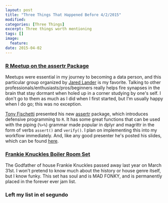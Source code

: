 ```yaml
---
layout: post
title: "Three Things That Happened Before 4/2/2015"
modified:
categories: [Three Things]
excerpt: Three things worth mentioning
tags: []
image:
  feature:
date: 2015-04-02
---
```


### [R Meetup on the assertr Package](http://www.meetup.com/nyhackr/events/221109492/)

Meetups were essential in my journey to becoming a data person, and this particular group organized by [Jared Lander](https://twitter.com/jaredlander) is my favorite. Talking to other professionals/enthusiasts/pros/beginners really helps fire synapses in the brain that stay dormant when holed up in a corner studying by one's self. I don't go to them as much as I did when I first started, but I'm usually happy when I do go; this was no exception.

[Tony Fischetti](https://github.com/tonyfischetti) presented his new [assertr](https://github.com/tonyfischetti/assertr) package, which introduces defensive programming to `R`. It has some great functions that can be used with the piping (`%>%`) grammar made popular in dplyr and magrittr in the form of verbs `assert()` and `verify()`. I plan on implementing this into my workflow immediately. And, like any good presenter he's posted his slides, which can be found [here](http://www.onthelambda.com/wp-content/uploads/2015/03/assertr-presentation.html#/).

### [Frankie Knuckles Boiler Room Set](http://boilerroom.tv/recording/frankie-knuckles-60-min-mix/)

The Godfather of house Frankie Knuckles passed away last year on March 31st. I won't pretend to know much about the history or house genre itself, but I know funky. This set has soul and is MAD FONKY, and is permanently placed in the forever ever jam list.

### Left my list in el segundo